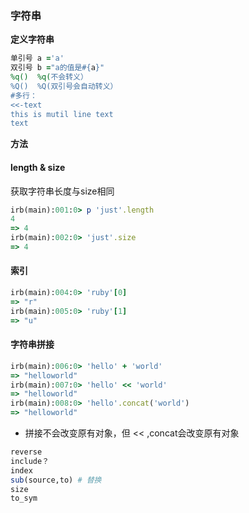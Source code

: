 ### 字符串
**定义字符串**
```ruby
单引号 a ='a'
双引号 b ="a的值是#{a}"
%q()  %q(不会转义）
%Q()  %Q(双引号会自动转义）
#多行：
<<-text
this is mutil line text
text
```
**方法**

#### length & size
获取字符串长度与size相同
```ruby
irb(main):001:0> p 'just'.length
4
=> 4
irb(main):002:0> 'just'.size
=> 4
```

#### 索引
```ruby
irb(main):004:0> 'ruby'[0]
=> "r"
irb(main):005:0> 'ruby'[1]
=> "u"
```
#### 字符串拼接
```ruby
irb(main):006:0> 'hello' + 'world'
=> "helloworld"
irb(main):007:0> 'hello' << 'world'
=> "helloworld"
irb(main):008:0> 'hello'.concat('world')
=> "helloworld"
```
+ 拼接不会改变原有对象，但 << ,concat会改变原有对象

```ruby
reverse
include？
index
sub(source,to) # 替换
size
to_sym
```